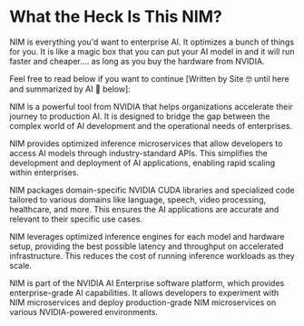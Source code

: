 # What the Heck Is This NIM?

NIM is everything you'd want to enterprise AI. It optimizes a bunch of things for you. It is like a magic box that you can put your AI model in and it will run faster and cheaper.... as long as you buy the hardware from NVIDIA. 

Feel free to read below if you want to continue [Written by Site 🤓 until here and summarized by AI 🤖 below]:

NIM is a powerful tool from NVIDIA that helps organizations accelerate their journey to production AI. It is designed to bridge the gap between the complex world of AI development and the operational needs of enterprises.
        
NIM provides optimized inference microservices that allow developers to access AI models through industry-standard APIs. This simplifies the development and deployment of AI applications, enabling rapid scaling within enterprises.
        
NIM packages domain-specific NVIDIA CUDA libraries and specialized code tailored to various domains like language, speech, video processing, healthcare, and more. This ensures the AI applications are accurate and relevant to their specific use cases.
        
NIM leverages optimized inference engines for each model and hardware setup, providing the best possible latency and throughput on accelerated infrastructure. This reduces the cost of running inference workloads as they scale. 

NIM is part of the NVIDIA AI Enterprise software platform, which provides enterprise-grade AI capabilities. It allows developers to experiment with NIM microservices and deploy production-grade NIM microservices on various NVIDIA-powered environments. 